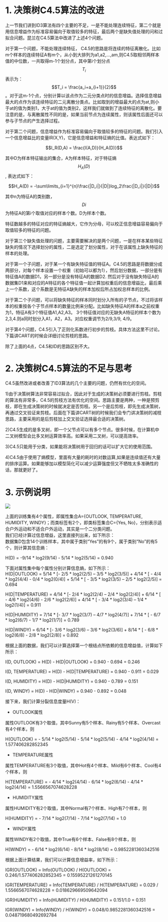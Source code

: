 # 1. 决策树C4.5算法的改进

上一节我们讲到ID3算法有四个主要的不足，一是不能处理连续特征，第二个就是用信息增益作为标准容易偏向于取值较多的特征，最后两个是缺失值处理的问和过拟合问题。昆兰在C4.5算法中改进了上述4个问题。

对于第一个问题，不能处理连续特征， C4.5的思路是将连续的特征离散化。比如m个样本的连续特征A有m个，从小到大排列为a1,a2,...,am,则C4.5取相邻两样本值的中位数，一共取得m-1个划分点，其中第i个划分点$$T_i$$表示为：$$T_i = \frac{a_i+a_{i+1}}{2}$$。对于这m-1个点，分别计算以该点作为二元分类点时的信息增益。选择信息增益最大的点作为该连续特征的二元离散分类点。比如取到的增益最大的点为at,则小于at的值为类别1，大于at的值为类别2，这样我们就做到了连续特征的离散化。要注意的是，与离散属性不同的是，如果当前节点为连续属性，则该属性后面还可以参与子节点的产生选择过程。

对于第二个问题，信息增益作为标准容易偏向于取值较多的特征的问题。我们引入一个信息增益比的变量IR\(X,Y\)，它是信息增益和特征熵的比值。表达式如下：

$$I_R(D,A) = \frac{I(A,D)}{H_A(D)}$$

其中D为样本特征输出的集合，A为样本特征，对于特征熵$$H_A(D)$$, 表达式如下：

$$H_A(D) = -\sum\limits_{i=1}^{n}\frac{|D_i|}{|D|}log_2\frac{|D_i|}{|D|}$$

其中n为特征A的类别数，$$Di$$为特征A的第i个取值对应的样本个数。D为样本个数。

特征数越多的特征对应的特征熵越大，它作为分母，可以校正信息增益容易偏向于取值较多的特征的问题。

对于第三个缺失值处理的问题，主要需要解决的是两个问题，一是在样本某些特征缺失的情况下选择划分的属性，二是选定了划分属性，对于在该属性上缺失特征的样本的处理。

对于第一个子问题，对于某一个有缺失特征值的特征A。C4.5的思路是将数据分成两部分，对每个样本设置一个权重（初始可以都为1），然后划分数据，一部分是有特征值A的数据D1，另一部分是没有特征A的数据D2. 然后对于没有缺失特征A的数据集D1来和对应的A特征的各个特征值一起计算加权重后的信息增益比，最后乘上一个系数，这个系数是无特征A缺失的样本加权后所占加权总样本的比例。

对于第二个子问题，可以将缺失特征的样本同时划分入所有的子节点，不过将该样本的权重按各个子节点样本的数量比例来分配。比如缺失特征A的样本a之前权重为1，特征A有3个特征值A1,A2,A3。 3个特征值对应的无缺失A特征的样本个数为2,3,4.则a同时划分入A1，A2，A3。对应权重调节为2/9,3/9, 4/9。

对于第4个问题，C4.5引入了正则化系数进行初步的剪枝。具体方法这里不讨论。下篇讲CART的时候会详细讨论剪枝的思路。

除了上面的4点，C4.5和ID的思路区别不大。

# 2. 决策树C4.5算法的不足与思考

C4.5虽然改进或者改善了ID3算法的几个主要的问题，仍然有优化的空间。

1\)由于决策树算法非常容易过拟合，因此对于生成的决策树必须要进行剪枝。剪枝的算法有非常多，C4.5的剪枝方法有优化的空间。思路主要是两种，一种是预剪枝，即在生成决策树的时候就决定是否剪枝。另一个是后剪枝，即先生成决策树，再通过交叉验证来剪枝。后面在下篇讲CART树的时候我们会专门讲决策树的减枝思路，主要采用的是后剪枝加上交叉验证选择最合适的决策树。

2\)C4.5生成的是多叉树，即一个父节点可以有多个节点。很多时候，在计算机中二叉树模型会比多叉树运算效率高。如果采用二叉树，可以提高效率。



3\)C4.5只能用于分类，如果能将决策树用于回归的话可以扩大它的使用范围。

4\)C4.5由于使用了熵模型，里面有大量的耗时的对数运算,如果是连续值还有大量的排序运算。如果能够加以模型简化可以减少运算强度但又不牺牲太多准确性的话，那就更好了。

# 3. 示例说明

![](http://img.blog.csdn.net/20160425192843337?watermark/2/text/aHR0cDovL2Jsb2cuY3Nkbi5uZXQv/font/5a6L5L2T/fontsize/400/fill/I0JBQkFCMA==/dissolve/70/gravity/Center)

上面的训练集有4个属性，即属性集合A={OUTLOOK, TEMPERATURE, HUMIDITY, WINDY}；而类标签有2个，即类标签集合C={Yes, No}，分别表示适合户外运动和不适合户外运动，其实是一个二分类问题。  
我们已经计算过信息增益，这里直接列出来，如下所示：  
数据集D包含14个训练样本，其中属于类别“Yes”的有9个，属于类别“No”的有5个，则计算其信息熵：

H\(D\) = -9/14 \* log2\(9/14\) - 5/14 \* log2\(5/14\) = 0.940

下面对属性集中每个属性分别计算信息熵，如下所示：  
H\(D\|OUTLOOK\) = 5/14 \* \[- 2/5 \* log2\(2/5\) – 3/5 \* log2\(3/5\)\] + 4/14 \* \[ - 4/4 \* log2\(4/4\) - 0/4 \* log2\(0/4\)\] + 5/14 \* \[ - 3/5 \* log2\(3/5\) – 2/5 \* log2\(2/5\)\] = 0.694

H\(D\|TEMPERATURE\) = 4/14 \* \[- 2/4 \* log2\(2/4\) – 2/4 \* log2\(2/4\)\] + 6/14 \* \[ - 4/6 \* log2\(4/6\) - 2/6 \* log2\(2/6\)\] + 4/14 \* \[ - 3/4 \* log2\(3/4\) – 1/4 \* log2\(1/4\)\] = 0.911

H\(D\|HUMIDITY\) = 7/14 \* \[- 3/7 \* log2\(3/7\) – 4/7 \* log2\(4/7\)\] + 7/14 \* \[ - 6/7 \* log2\(6/7\) - 1/7 \* log2\(1/7\)\] = 0.789

H\(D\|WINDY\) = 6/14 \* \[- 3/6 \* log2\(3/6\) – 3/6 \* log2\(3/6\)\] + 8/14 \* \[ - 6/8 \* log2\(6/8\) - 2/8 \* log2\(2/8\)\] = 0.892

根据上面的数据，我们可以计算选择第一个根结点所依赖的信息增益值，计算如下所示：

I\(D, OUTLOOK\) = H\(D\) - H\(D\|OUTLOOK\) = 0.940 - 0.694 = 0.246

I\(D, TEMPERATURE\) = H\(D\) - H\(D\|TEMPERATURE\) = 0.940 - 0.911 = 0.029

I\(D, HUMIDITY\) = H\(D\) - H\(D\|HUMIDITY\) = 0.940 - 0.789 = 0.151

I\(D, WINDY\) = H\(D\) - H\(D\|WINDY\) = 0.940 - 0.892 = 0.048

接下来，我们计算分裂信息度量H\(V\)：

* OUTLOOK属性

属性OUTLOOK有3个取值，其中Sunny有5个样本、Rainy有5个样本、Overcast有4个样本，则

H\(OUTLOOK\) = - 5/14 \* log2\(5/14\) - 5/14 \* log2\(5/14\) - 4/14 \* log2\(4/14\) = 1.577406282852345

* TEMPERATURE属性

属性TEMPERATURE有3个取值，其中Hot有4个样本、Mild有6个样本、Cool有4个样本，则

H\(TEMPERATURE\) = - 4/14 \* log2\(4/14\) - 6/14 \* log2\(6/14\) - 4/14 \* log2\(4/14\) = 1.5566567074628228

* HUMIDITY属性

属性HUMIDITY有2个取值，其中Normal有7个样本、High有7个样本，则

H\(HUMIDITY\) = - 7/14 \* log2\(7/14\) - 7/14 \* log2\(7/14\) = 1.0

* WINDY属性

属性WINDY有2个取值，其中True有6个样本、False有8个样本，则

H\(WINDY\) = - 6/14 \* log2\(6/14\) - 8/14 \* log2\(8/14\) = 0.9852281360342516

根据上面计算结果，我们可以计算信息增益率，如下所示：

IGR\(OUTLOOK\) = Info\(OUTLOOK\) / H\(OUTLOOK\) = 0.246/1.577406282852345 = 0.15595221261270145

IGR\(TEMPERATURE\) = Info\(TEMPERATURE\) / H\(TEMPERATURE\) = 0.029 / 1.5566567074628228 = 0.018629669509642094

IGR\(HUMIDITY\) = Info\(HUMIDITY\) / H\(HUMIDITY\) = 0.151/1.0 = 0.151

IGR\(WINDY\) = Info\(WINDY\) / H\(WINDY\) = 0.048/0.9852281360342516 = 0.048719680492692784

